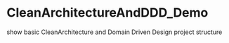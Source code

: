 # CleanArchitectureAndDDD_Demo
show basic CleanArchitecture and Domain Driven Design project structure
